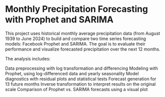 # Monthly Precipitation Forecasting with Prophet and SARIMA

This project uses historical monthly average precipitation data (from August 1939 to June 2024) to build and compare
two time series forecasting models: Facebook Prophet and SARIMA. The goal is to evaluate their performance and 
visualize forecasted precipitation over the next 12 months.

The analysis includes:

Data preprocessing with log transformation and differencing
Modeling with Prophet, using log-differenced data and yearly seasonality
Model diagnostics with residual plots and statistical tests
Forecast generation for 13 future months
Inverse transformation to interpret results on the original scale
Comparison of Prophet vs. SARIMA forecasts using a visual plot

